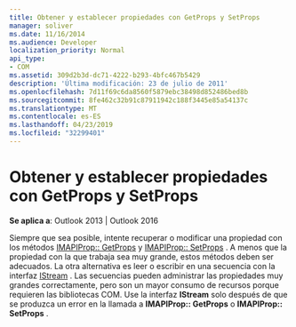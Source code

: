 ```yaml
---
title: Obtener y establecer propiedades con GetProps y SetProps
manager: soliver
ms.date: 11/16/2014
ms.audience: Developer
localization_priority: Normal
api_type:
- COM
ms.assetid: 309d2b3d-dc71-4222-b293-4bfc467b5429
description: 'Última modificación: 23 de julio de 2011'
ms.openlocfilehash: 7d11f69c6da8560f5879ebc38498d852486bed8b
ms.sourcegitcommit: 8fe462c32b91c87911942c188f3445e85a54137c
ms.translationtype: MT
ms.contentlocale: es-ES
ms.lasthandoff: 04/23/2019
ms.locfileid: "32299401"
---
```

# <a name="getting-and-setting-properties-with-getprops-and-setprops"></a>Obtener y establecer propiedades con GetProps y SetProps
 
**Se aplica a**: Outlook 2013 | Outlook 2016 
  
Siempre que sea posible, intente recuperar o modificar una propiedad con los métodos [IMAPIProp:: GetProps](imapiprop-getprops.md) y [IMAPIProp:: SetProps](imapiprop-setprops.md) . A menos que la propiedad con la que trabaja sea muy grande, estos métodos deben ser adecuados. La otra alternativa es leer o escribir en una secuencia con la interfaz [IStream](https://msdn.microsoft.com/library/aa380034%28VS.85%29.aspx) . Las secuencias pueden administrar las propiedades muy grandes correctamente, pero son un mayor consumo de recursos porque requieren las bibliotecas COM. Use la interfaz **IStream** solo después de que se produzca un error en la llamada a **IMAPIProp:: GetProps** o **IMAPIProp:: SetProps** . 
  

